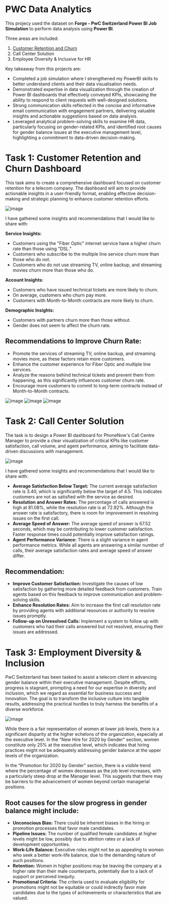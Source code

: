 # PWC Data Analytics

This projecy used the dataset on **Forge - PwC Switzerland Power BI Job Simulation** to perform data analysis using **Power BI**.

Three areas are included:
1. [Customer Retention and Churn](#Task-1-Customer-Retention-and-Churn-Dashboard)
2. Call Center Solution
3. Employee Diversity & Inclusive for HR

Key takeaway from this projects are:
- Completed a job simulation where I strengthened my PowerBI skills to better understand clients and their data visualisation needs.
- Demonstrated expertise in data visualization through the creation of Power BI dashboards that effectively conveyed KPIs, showcasing the ability to respond to client requests with well-designed solutions.
- Strong communication skills reflected in the concise and informative email communication with engagement partners, delivering valuable insights and actionable suggestions based on data analysis.
- Leveraged analytical problem-solving skills to examine HR data, particularly focusing on gender-related KPIs, and identified root causes for gender balance issues at the executive management level, highlighting a commitment to data-driven decision-making.


# Task 1: Customer Retention and Churn Dashboard
This task aims to create a comprehensive dashboard focused on customer retention for a telecom company. The dashboard will aim to provide actionable insights in a user-friendly format, enabling effective decision-making and strategic planning to enhance customer retention efforts.

![image](https://github.com/leonlin97/PWC-Data-Analytics/assets/142073522/956b81e0-1c9e-4770-a210-be79dd204c7d)

I have gathered some insights and recommendations that I would like to share with:

**Service Insights:**

- Customers using the "Fiber Optic" internet service have a higher churn rate than those using "DSL."
- Customers who subscribe to the multiple line service churn more than those who do not.
- Customers who do not use streaming TV, online backup, and streaming movies churn more than those who do.

**Account Insights:**

- Customers who have issued technical tickets are more likely to churn.
- On average, customers who churn pay more.
- Customers with Month-to-Month contracts are more likely to churn.

**Demographic Insights:**

- Customers with partners churn more than those without.
- Gender does not seem to affect the churn rate.

## Recommendations to Improve Churn Rate:

- Promote the services of streaming TV, online backup, and streaming movies more, as these factors retain more customers.
- Enhance the customer experience for Fiber Optic and multiple line services.
- Analyze the reasons behind technical tickets and prevent them from happening, as this significantly influences customer churn rate.
- Encourage more customers to commit to long-term contracts instead of Month-to-Month contracts.


![image](https://github.com/leonlin97/PWC-Data-Analytics/assets/142073522/89f2464f-e306-4c5a-8a2f-9b2b015554cf)
![image](https://github.com/leonlin97/PWC-Data-Analytics/assets/142073522/287afdc0-6edd-448c-ab68-76653890241e)
![image](https://github.com/leonlin97/PWC-Data-Analytics/assets/142073522/493b0b92-4365-4f6c-bcd5-52483f7dc03e)

# Task 2: Call Center Solution

The task is to design a Power BI dashboard for PhoneNow's Call Centre Manager to provide a clear visualization of critical KPIs like customer satisfaction, call volume, and agent performance, aiming to facilitate data-driven discussions with management.

![image](https://github.com/leonlin97/PWC-Data-Analytics/assets/142073522/1989235e-b5e3-4640-a4b1-80f55785fa3b)


I have gathered some insights and recommendations that I would like to share with:

- **Average Satisfaction Below Target:** The current average satisfaction rate is 3.40, which is significantly below the target of 4.5. This indicates customers are not as satisfied with the service as desired.
- **Resolution and Answer Rates:** The percentage of calls answered is high at 81.08%, while the resolution rate is at 72.92%. Although the answer rate is satisfactory, there is room for improvement in resolving issues on the first call.
- **Average Speed of Answer:** The average speed of answer is 67.52 seconds, which may be contributing to lower customer satisfaction. Faster response times could potentially improve satisfaction ratings.
- **Agent Performance Variance:** There is a slight variance in agent performance metrics. While all agents are answering a similar number of calls, their average satisfaction rates and average speed of answer differ.

## Recommendation:

- **Improve Customer Satisfaction:** Investigate the causes of low satisfaction by gathering more detailed feedback from customers. Train agents based on this feedback to improve communication and problem-solving skills.
- **Enhance Resolution Rates:** Aim to increase the first call resolution rate by providing agents with additional resources or authority to resolve issues promptly.
- **Follow-up on Unresolved Calls:** Implement a system to follow up with customers who had their calls answered but not resolved, ensuring their issues are addressed.
  

# Task 3: Employment Diversity & Inclusion

PwC Switzerland has been tasked to assist a telecom client in advancing gender balance within their executive management. Despite efforts, progress is stagnant, prompting a need for our expertise in diversity and inclusion, which we regard as essential for business success and innovation. The goal is to transform the inclusive culture into tangible results, addressing the practical hurdles to truly harness the benefits of a diverse workforce.

![image](https://github.com/leonlin97/PWC-Data-Analytics/assets/142073522/d4a71882-3195-4cd3-8fad-9ebea232f4cd)


While there is a fair representation of women at lower job levels, there is a significant disparity at the higher echelons of the organization, especially at the executive level. In the "New Hire for 2020 by Gender" section, women constitute only 25% at the executive level, which indicates that hiring practices might not be adequately addressing gender balance at the upper levels of the organization.

In the "Promotion for 2020 by Gender" section, there is a visible trend where the percentage of women decreases as the job level increases, with a particularly steep drop at the Manager level. This suggests that there may be barriers to the advancement of women beyond certain managerial positions.

## Root causes for the slow progress in gender balance might include:

- **Unconscious Bias:** There could be inherent biases in the hiring or promotion processes that favor male candidates.
- **Pipeline Issues:** The number of qualified female candidates at higher levels might be low, possibly due to attrition rates or a lack of development opportunities.
- **Work-Life Balance:** Executive roles might not be as appealing to women who seek a better work-life balance, due to the demanding nature of such positions.
- **Retention:** Women in higher positions may be leaving the company at a higher rate than their male counterparts, potentially due to a lack of support or perceived inequity.
- **Promotional Criteria:** The criteria used to evaluate eligibility for promotions might not be equitable or could indirectly favor male candidates due to the types of achievements or characteristics that are valued.

